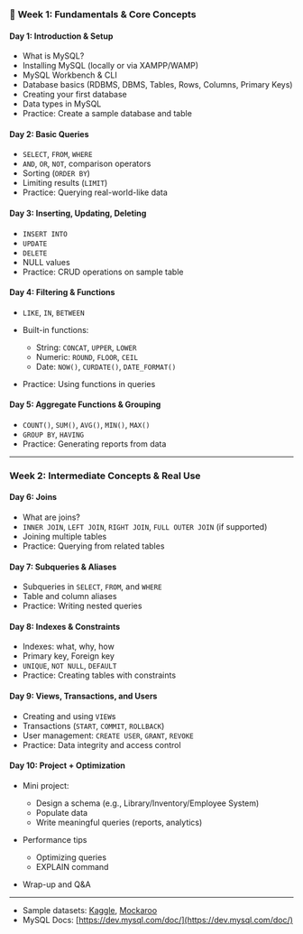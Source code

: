 
### 📅 **Week 1: Fundamentals & Core Concepts**

#### **Day 1: Introduction & Setup**

* What is MySQL?
* Installing MySQL (locally or via XAMPP/WAMP)
* MySQL Workbench & CLI
* Database basics (RDBMS, DBMS, Tables, Rows, Columns, Primary Keys)
* Creating your first database
* Data types in MySQL
* Practice: Create a sample database and table

#### **Day 2: Basic Queries**

* `SELECT`, `FROM`, `WHERE`
* `AND`, `OR`, `NOT`, comparison operators
* Sorting (`ORDER BY`)
* Limiting results (`LIMIT`)
* Practice: Querying real-world-like data

#### **Day 3: Inserting, Updating, Deleting**

* `INSERT INTO`
* `UPDATE`
* `DELETE`
* NULL values
* Practice: CRUD operations on sample table

#### **Day 4: Filtering & Functions**

* `LIKE`, `IN`, `BETWEEN`
* Built-in functions:

  * String: `CONCAT`, `UPPER`, `LOWER`
  * Numeric: `ROUND`, `FLOOR`, `CEIL`
  * Date: `NOW()`, `CURDATE()`, `DATE_FORMAT()`
* Practice: Using functions in queries

#### **Day 5: Aggregate Functions & Grouping**

* `COUNT()`, `SUM()`, `AVG()`, `MIN()`, `MAX()`
* `GROUP BY`, `HAVING`
* Practice: Generating reports from data

---

###  **Week 2: Intermediate Concepts & Real Use**

#### **Day 6: Joins**

* What are joins?
* `INNER JOIN`, `LEFT JOIN`, `RIGHT JOIN`, `FULL OUTER JOIN` (if supported)
* Joining multiple tables
* Practice: Querying from related tables

#### **Day 7: Subqueries & Aliases**

* Subqueries in `SELECT`, `FROM`, and `WHERE`
* Table and column aliases
* Practice: Writing nested queries

#### **Day 8: Indexes & Constraints**

* Indexes: what, why, how
* Primary key, Foreign key
* `UNIQUE`, `NOT NULL`, `DEFAULT`
* Practice: Creating tables with constraints

#### **Day 9: Views, Transactions, and Users**

* Creating and using `VIEW`s
* Transactions (`START`, `COMMIT`, `ROLLBACK`)
* User management: `CREATE USER`, `GRANT`, `REVOKE`
* Practice: Data integrity and access control

#### **Day 10: Project + Optimization**

* Mini project:

  * Design a schema (e.g., Library/Inventory/Employee System)
  * Populate data
  * Write meaningful queries (reports, analytics)
* Performance tips

  * Optimizing queries
  * EXPLAIN command
* Wrap-up and Q\&A

---


* Sample datasets: [Kaggle](https://www.kaggle.com/), [Mockaroo](https://www.mockaroo.com/)
* MySQL Docs: [https://dev.mysql.com/doc/](https://dev.mysql.com/doc/)
